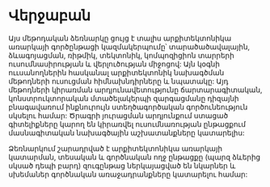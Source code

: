 # Վերջաբան

Այս մեթոդական ձեռնարկը ցույց է տալիս արքիտեկտոնիկա առարկայի գործընթացի կազմակերպումը՝ տարածածավալային, ձևագոյացման, ռիթմիկ, տեկտոնիկ, կոմպոզիցիոն տարրերի ուսումնասիրության և վերլուծության միջոցով: Այն կօգնի ոււսանողներին հասկանալ արքիտեկտոնիկ նախագծման  մեթոդների ուսուցման հիմնախնդիրները և նպատակը: Այդ մեթոդների կիրառման արդյունավետությունը ճարտարագիտական, կոնստրուկտորական մտածելակերպի զարգացմանը դիզայնի բնագավառում ինքնուրույն ստեղծագործական գործունեություն սկսելու համար: Ծրագրի յուրացման արդյունքում ստացած գիտելիքները կարող են կիրառվել ուսումնառության ընթացքում մասնագիտական նախագծային աշխատանքները կատարելիս:

Ձեռնարկում շարադրված է արքիտեկտոնիկա առարկայի կատարման, տեսական և գործնական ողջ ընթացքը (պարզ ձևերից սկսած դեպի բարդ) զուգընթաց ներկայացված են նկարներ և սխեմաներ գործնական առաջադրանքները կատարելու համար:
